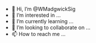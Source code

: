 - 👋 Hi, I’m @WMadgwickSig
- 👀 I’m interested in ...
- 🌱 I’m currently learning ...
- 💞️ I’m looking to collaborate on ...
- 📫 How to reach me ...

<!---
WMadgwickSig/WMadgwickSig is a ✨ special ✨ repository because its `README.md` (this file) appears on your GitHub profile.
You can click the Preview link to take a look at your changes.
--->
